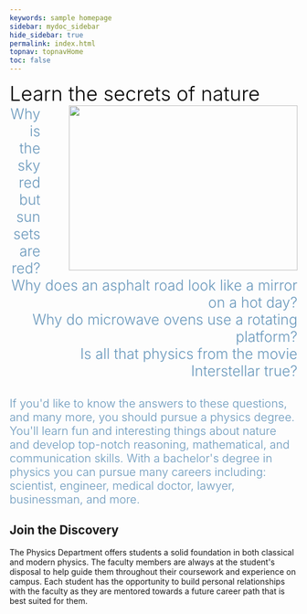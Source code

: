 ```yaml
---
keywords: sample homepage
sidebar: mydoc_sidebar
hide_sidebar: true
permalink: index.html
topnav: topnavHome
toc: false
---
```





<div style="color:black; font-size: 35px;
font-style: normal; font-weight: 300;">
Learn the secrets of nature
</div>



<div style="float:right;">
<img
src="https://byui-physics.github.io/main/images/datwylerteaching.jpg"
alt="" style="width:400px;height:289px; margin-left:50px;
margin-right:0px">
<br/>
</div>


<div style="font-weight:300; color:#6897bb; 
font-size:25px; text-align:right;">
Why is the sky red but sunsets are red? <br/>
Why does an asphalt road look like a mirror on a hot day? <br/>
Why do microwave ovens use a rotating platform? <br/>
Is all that physics from the movie Interstellar true?  <br/> <br/>
</div>
<div style="font-weight:300; color:#6897bb; font-size:20px;
text-align: left"> 
If you'd like to know the answers to these questions, and many more, you
should pursue a physics degree.  You'll learn fun and interesting
things about nature and develop top-notch reasoning,
mathematical, and communication skills.  With a bachelor's degree in
physics you can pursue many careers including: scientist, engineer,
medical doctor, lawyer, businessman, and more.


</div>


## **Join the Discovery**

The Physics Department offers students a solid foundation in both classical and modern physics. The faculty members are always at the student's disposal to help guide them throughout their coursework and experience on campus. Each student has the opportunity to build personal relationships with the faculty as they are mentored towards a future career path that is best suited for them.


[handbook]: https://www.byui.edu/documents/physics/Handbook2.pdf
